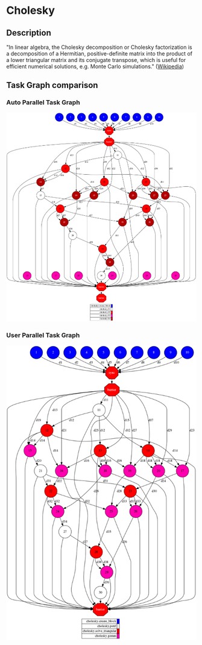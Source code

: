 # Cholesky


## Description

"In linear algebra, the Cholesky decomposition or Cholesky factorization is a 
decomposition of a Hermitian, positive-definite matrix into the product of a
lower triangular matrix and its conjugate transpose, which is useful for 
efficient numerical solutions, e.g. Monte Carlo simulations." 
([Wikipedia][wikipedia-cholesky])


## Task Graph comparison

### Auto Parallel Task Graph

![AutoParallel Task Graph](./results/local/autoparallel/complete_graph.png)

### User Parallel Task Graph

![UserParallel Task Graph](./results/local/userparallel/complete_graph.png)


[wikipedia-cholesky]: https://en.wikipedia.org/wiki/Cholesky_decomposition
